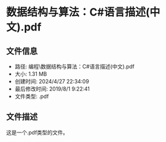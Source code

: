 ﻿# 数据结构与算法：C#语言描述(中文).pdf

## 文件信息
- 路径: 编程\数据结构与算法：C#语言描述(中文).pdf
- 大小: 1.31 MB
- 创建时间: 2024/4/27 22:34:09
- 最后修改时间: 2019/8/1 9:22:41
- 文件类型: .pdf

## 文件描述
这是一个.pdf类型的文件。

